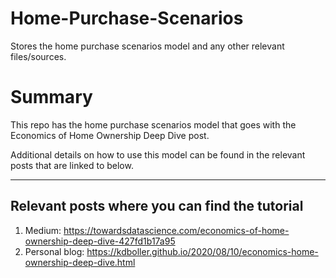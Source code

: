 # Home-Purchase-Scenarios
Stores the home purchase scenarios model and any other relevant files/sources.

# Summary
This repo has the home purchase scenarios model that goes with the Economics of Home Ownership Deep Dive post.

Additional details on how to use this model can be found in the relevant posts that are linked to below.

---

## Relevant posts where you can find the tutorial

1. Medium: https://towardsdatascience.com/economics-of-home-ownership-deep-dive-427fd1b17a95
2. Personal blog:  https://kdboller.github.io/2020/08/10/economics-home-ownership-deep-dive.html

